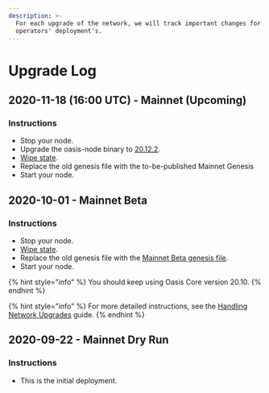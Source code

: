 ```yaml
---
description: >-
  For each upgrade of the network, we will track important changes for node
  operators' deployment's.
---
```


# Upgrade Log

## 2020-11-18 \(16:00 UTC\) - Mainnet \(Upcoming\)

### Instructions

* Stop your node.
* Upgrade the oasis-node binary to [20.12.2](https://github.com/oasisprotocol/oasis-core/releases/tag/v20.12.2).
* [Wipe state](maintenance-guides/wiping-node-state.md#state-wipe-and-keep-node-identity).
* Replace the old genesis file with the to-be-published Mainnet Genesis
* Start your node.

## 2020-10-01 - Mainnet Beta

### Instructions

* Stop your node.
* [Wipe state](maintenance-guides/wiping-node-state.md#state-wipe-and-keep-node-identity).
* Replace the old genesis file with the [Mainnet Beta genesis file](../mainnet/mainnet-beta-overview.md#mainnet-beta-genesis-file).
* Start your node.

{% hint style="info" %}
You should keep using Oasis Core version 20.10.
{% endhint %}

{% hint style="info" %}
For more detailed instructions, see the [Handling Network Upgrades](maintenance-guides/handling-network-upgrades.md) guide.
{% endhint %}

## 2020-09-22 - Mainnet Dry Run

### Instructions

* This is the initial deployment.

